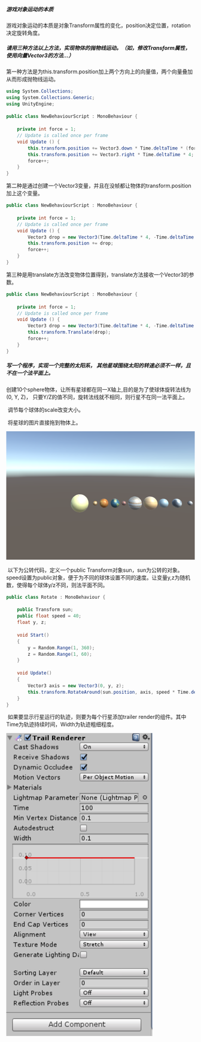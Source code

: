 ##### 游戏对象运动的本质

​	游戏对象运动的本质是对象Transform属性的变化，position决定位置，rotation决定旋转角度。



##### 请用三种方法以上方法，实现物体的抛物线运动。（如，修改Transform属性，使用向量Vector3的方法…）

​	第一种方法是为this.transform.position加上两个方向上的向量值，两个向量叠加从而形成抛物线运动。

```c#
using System.Collections;
using System.Collections.Generic;
using UnityEngine;

public class NewBehaviourScript : MonoBehaviour {

    private int force = 1;
	// Update is called once per frame
	void Update () {
        this.transform.position += Vector3.down * Time.deltaTime * (force / 10);
        this.transform.position += Vector3.right * Time.deltaTime * 4;
        force++;
	}
}

```

​	第二种是通过创建一个Vector3变量，并且在没帧都让物体的transform.position加上这个变量。

```c#
public class NewBehaviourScript : MonoBehaviour {

    private int force = 1;
	// Update is called once per frame
	void Update () {
        Vector3 drop = new Vector3(Time.deltaTime * 4, -Time.deltaTime * (force / 10), 0);
        this.transform.position += drop;
        force++;
	}
}
```

​	第三种是用translate方法改变物体位置得到，translate方法接收一个Vector3的参数。

```c#
public class NewBehaviourScript : MonoBehaviour {

    private int force = 1;
	// Update is called once per frame
	void Update () {
        Vector3 drop = new Vector3(Time.deltaTime * 4, -Time.deltaTime * (force / 10), 0);
        this.transform.Translate(drop);
        force++;
	}
}
```



##### 写一个程序，实现一个完整的太阳系， 其他星球围绕太阳的转速必须不一样，且不在一个法平面上。

​	创建10个sphere物体，让所有星球都在同一X轴上,目的是为了使球体旋转法线为(0, Y, Z)，		只要Y/Z的值不同，旋转法线就不相同，则行星不在同一法平面上。

​	调节每个球体的scale改变大小。

​	将星球的图片直接拖到物体上。

![solar](img/solar.png)



​	以下为公转代码，定义一个public Transform对象sun，sun为公转的对象。speed设置为public对象，便于为不同的球体设置不同的速度。让变量y,z为随机数，使得每个球体y/z不同，则法平面不同。

```c#
public class Rotate : MonoBehaviour {

    public Transform sun;
    public float speed = 40;
    float y, z;

    void Start()
    {
        y = Random.Range(1, 360);
        z = Random.Range(1, 60);
    }

    void Update()
    {
        Vector3 axis = new Vector3(0, y, z);
        this.transform.RotateAround(sun.position, axis, speed * Time.deltaTime);
    }
}
```

​	如果要显示行星运行的轨迹，则要为每个行星添加trailer render的组件。其中Time为轨迹持续时间，Width为轨迹粗细程度。

![](img/transform.png)
